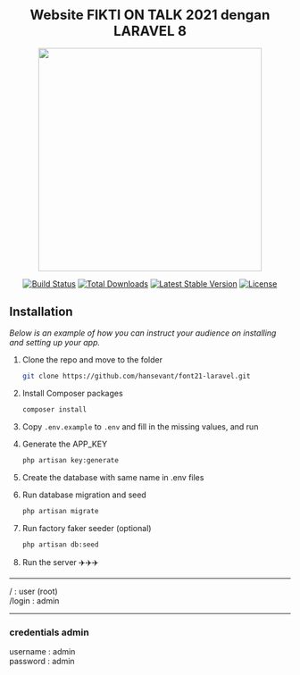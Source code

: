 <h1 align="center" style="font-size:24px;">Website FIKTI ON TALK 2021 dengan LARAVEL 8</h1>

<p align="center"><a href="https://laravel.com" target="_blank"><img src="https://raw.githubusercontent.com/laravel/art/master/logo-lockup/5%20SVG/2%20CMYK/1%20Full%20Color/laravel-logolockup-cmyk-red.svg" width="400"></a></p>

<p align="center">
<a href="https://travis-ci.org/laravel/framework"><img src="https://travis-ci.org/laravel/framework.svg" alt="Build Status"></a>
<a href="https://packagist.org/packages/laravel/framework"><img src="https://img.shields.io/packagist/dt/laravel/framework" alt="Total Downloads"></a>
<a href="https://packagist.org/packages/laravel/framework"><img src="https://img.shields.io/packagist/v/laravel/framework" alt="Latest Stable Version"></a>
<a href="https://packagist.org/packages/laravel/framework"><img src="https://img.shields.io/packagist/l/laravel/framework" alt="License"></a>
</p>

## Installation

_Below is an example of how you can instruct your audience on installing and setting up your app._

1. Clone the repo and move to the folder

    ```sh
    git clone https://github.com/hansevant/font21-laravel.git
    ```

2. Install Composer packages

    ```sh
    composer install
    ```

3. Copy `.env.example` to `.env` and fill in the missing values, and run

4. Generate the APP_KEY

    ```sh
    php artisan key:generate
    ```

5. Create the database with same name in .env files
6. Run database migration and seed

    ```sh
    php artisan migrate
    ```

7. Run factory faker seeder (optional)

    ```sh
    php artisan db:seed
    ```

8. Run the server
   ✈️✈️✈️
   
____
/ : user (root) <br>
/login : admin
____
   
### credentials admin 

 username : admin <br>
 password : admin 
